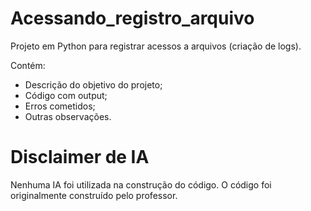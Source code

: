 # Acessando_registro_arquivo
Projeto em Python para registrar acessos a arquivos (criação de logs).

Contém:

- Descrição do objetivo do projeto;
- Código com output;
- Erros cometidos;
- Outras observações.

# Disclaimer de IA

Nenhuma IA foi utilizada na construção do código. 
O código foi originalmente construído pelo professor.
